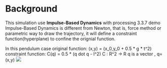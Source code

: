 # Background
This simulation use **Impulse-Based Dynamics** with processing 3.3.7 demo  
Impulse-Based Dynamics is different from Newton, that is, force method or parametric way to draw the trajectory, it will define a constraint function(hyperplane) to confine the orignial function.

In this pendulum case
original function:
(x,y) = (x_0,y_0 + 0.5 * g * t^2)
constraint function:
C(q) = 0.5 * (q dot q - l^2)
C : R^2 -> R 
q is a vector , q=(x,y)
![](https://i.imgur.com/pF6XaPm.gif)
